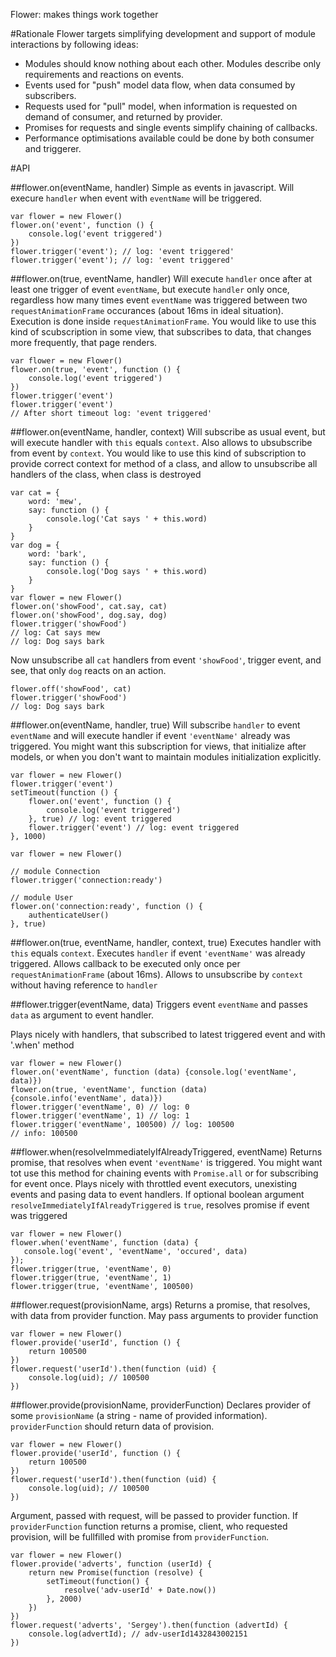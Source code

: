 Flower: makes things work together 

#Rationale
Flower targets simplifying development and support of module interactions by following ideas:

  - Modules should know nothing about each other. Modules describe only requirements and reactions on events.
  - Events used for "push" model data flow, when data consumed by subscribers. 
  - Requests used for "pull" model, when information is requested on demand of consumer, and returned by provider.
  - Promises for requests and single events simplify chaining of callbacks.
  - Performance optimisations available could be done by both consumer and triggerer.


#API

##flower.on(eventName, handler)
Simple as events in javascript. Will execure `handler` when event with `eventName` will be triggered.

```
var flower = new Flower()
flower.on('event', function () {
    console.log('event triggered')
})
flower.trigger('event'); // log: 'event triggered'
flower.trigger('event'); // log: 'event triggered'
```

##flower.on(true, eventName, handler)
Will execute `handler` once after at least one trigger of event `eventName`, but execute `handler` only once, regardless how many
times event `eventName` was triggered between two `requestAnimationFrame` occurances (about 16ms in ideal situation). Execution is
done inside `requestAnimationFrame`. You would like to use this kind of scubscription in some view, that subscribes to data, that 
  changes more frequently, that page renders.
  
```
var flower = new Flower()
flower.on(true, 'event', function () {
    console.log('event triggered')
})
flower.trigger('event')
flower.trigger('event')
// After short timeout log: 'event triggered'
```

##flower.on(eventName, handler, context)
Will subscribe  as usual event, but will execute handler with `this` equals `context`. Also allows to ubsubscribe from event by `context`.
You would like to use this kind of subscription to provide correct context for method of a class, and allow to unsubscribe all
handlers of the class, when class is destroyed

```
var cat = {
    word: 'mew',
    say: function () {
        console.log('Cat says ' + this.word)
    }
}
var dog = {
    word: 'bark',
    say: function () {
        console.log('Dog says ' + this.word)
    }
}
var flower = new Flower()
flower.on('showFood', cat.say, cat)
flower.on('showFood', dog.say, dog)
flower.trigger('showFood')
// log: Cat says mew
// log: Dog says bark
```

Now unsubscribe all `cat` handlers from event `'showFood'`, trigger event, and see, that only `dog` reacts on an action.

```
flower.off('showFood', cat)
flower.trigger('showFood')
// log: Dog says bark
```

##flower.on(eventName, handler, true)
Will subscribe `handler` to event `eventName` and will execute handler if event `'eventName'` already was triggered. You might want this
subscription for views, that initialize after models, or when you don't want to maintain modules initialization explicitly.

```
var flower = new Flower()
flower.trigger('event')
setTimeout(function () {
    flower.on('event', function () {
        console.log('event triggered')
    }, true) // log: event triggered
    flower.trigger('event') // log: event triggered
}, 1000)
```

```
var flower = new Flower()

// module Connection
flower.trigger('connection:ready')

// module User
flower.on('connection:ready', function () {
    authenticateUser()
}, true)
```

##flower.on(true, eventName, handler, context, true)
Executes handler with `this` equals `context`. Executes `handler` if event `'eventName'` was already triggered. Allows callback
to be executed only once per `requestAnimationFrame` (about 16ms). Allows to unsubscribe by `context` without having reference to `handler`


##flower.trigger(eventName, data)
Triggers event `eventName` and passes `data` as argument to event handler.

Plays nicely with handlers, that subscribed to latest triggered event and with '.when' method

```
var flower = new Flower()
flower.on('eventName', function (data) {console.log('eventName', data)})
flower.on(true, 'eventName', function (data) {console.info('eventName', data)})
flower.trigger('eventName', 0) // log: 0
flower.trigger('eventName', 1) // log: 1
flower.trigger('eventName', 100500) // log: 100500
// info: 100500
```

##flower.when(resolveImmediatelyIfAlreadyTriggered, eventName)
Returns promise, that resolves when event `'eventName'` is triggered. You might want tot use this method for chaining events with
`Promise.all` or for subscribing for event once. Plays nicely with throttled event executors, unexisting events and pasing data to event handlers.
If optional boolean argument `resolveImmediatelyIfAlreadyTriggered` is `true`, resolves promise if event was triggered

 ```
 var flower = new Flower()
 flower.when('eventName', function (data) {
    console.log('event', 'eventName', 'occured', data)
 });
 flower.trigger(true, 'eventName', 0)
 flower.trigger(true, 'eventName', 1)
 flower.trigger(true, 'eventName', 100500)
 ```
 
##flower.request(provisionName, args)
Returns a promise, that resolves, with data from provider function. May pass arguments to provider function

```
var flower = new Flower()
flower.provide('userId', function () {
    return 100500
})
flower.request('userId').then(function (uid) {
    console.log(uid); // 100500
})
```

##flower.provide(provisionName, providerFunction)
Declares provider of some `provisionName` (a string - name of provided information). `providerFunction` should return 
data of provision. 

```
var flower = new Flower()
flower.provide('userId', function () {
    return 100500
})
flower.request('userId').then(function (uid) {
    console.log(uid); // 100500
})
```

Argument, passed with request, will be passed to provider function. If `providerFunction` function returns a promise, client, who requested provision, will be fullfilled
with promise from `providerFunction`.

```
var flower = new Flower()
flower.provide('adverts', function (userId) {
    return new Promise(function (resolve) {
        setTimeout(function() {
            resolve('adv-userId' + Date.now())
        }, 2000)
    })
})
flower.request('adverts', 'Sergey').then(function (advertId) {
    console.log(advertId); // adv-userId1432843002151
})
```